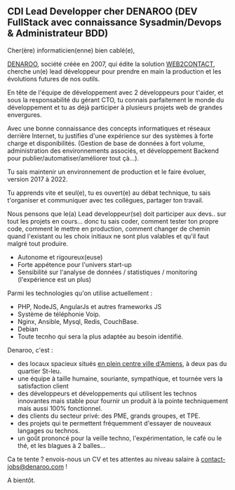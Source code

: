 ## CDI Lead Developper cher DENAROO (DEV FullStack avec connaissance Sysadmin/Devops & Administrateur BDD)

Cher(ère) informaticien(enne) bien cablé(e),

[DENAROO](http://www.denaroo.com), société créée en 2007, qui édite la solution [WEB2CONTACT](http://www.web2contact.com), cherche un(e) lead développeur pour prendre en main la production et les évolutions futures de nos outils.

En tête de l'équipe de développement avec 2 développeurs pour t'aider, et sous la responsabilité du gérant CTO, tu connais parfaitement le monde du développement et tu as déjà participer à plusieurs projets web de grandes envergures.

Avec une bonne connaissance des concepts informatiques et réseaux derrière Internet, tu justifies d'une expérience sur des systèmes à forte charge et disponibilités. (Gestion de base de données à fort volume, administration  des environnements associés, et développement Backend pour publier/automatiser/améliorer tout çà...).

Tu sais maintenir un environnement de production et le faire évoluer, version 2017 à 2022.

Tu apprends vite et seul(e), tu es ouvert(e) au débat technique, tu sais t'organiser et communiquer avec tes collègues, partager ton travail.

Nous pensons que le(a) Lead developpeur(se) doit participer aux devs.. sur tout les projets en cours... donc tu sais coder, comment tester ton propre code, comment le mettre en production, comment changer de chemin quand l'existant ou les choix initiaux ne sont plus valables et qu'il faut malgré tout produire.

- Autonome et rigoureux(euse)
- Forte appétence pour l'univers start-up
- Sensibilité sur l'analyse de données / statistiques / monitoring (l'expérience est un plus)

Parmi les technologies qu'on utilise actuellement :
- PHP, NodeJS, AngularJs et autres frameworks JS
- Système de téléphonie Voip.
- Nginx, Ansible, Mysql, Redis, CouchBase.
- Debian
- Toute tecnho qui sera la plus adaptée au besoin identifié.

Denaroo, c'est :
- des locaux spacieux situés [en plein centre ville d'Amiens](https://goo.gl/maps/MJTJpSL8jcG2), à deux pas du quartier St-leu.
- une équipe à taille humaine, souriante, sympathique, et tournée vers la satisfaction client
- des développeurs et développements qui utilisent les technos innovantes mais stable pour fournir un produit à la pointe techniquement mais aussi 100% fonctionnel.
- des clients du secteur privé: des PME, grands groupes, et TPE.
- des projets qui te permettent fréquemment d'essayer de nouveaux langages ou technos.
- un goût prononcé pour la veille techno, l'expérimentation, le café ou le thé, et les blagues à 2 balles...

Ca te tente ? envois-nous un CV et tes attentes au niveau salaire à contact-jobs@denaroo.com !

A bientôt.
